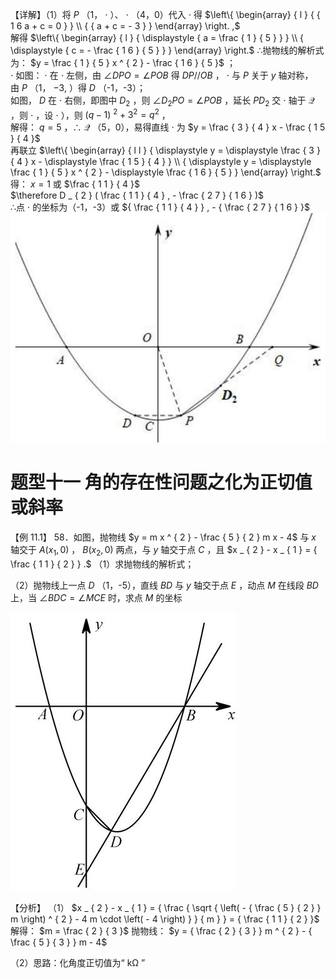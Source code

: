 【详解】（1）将 $P$ （1， $\cdot$ ）、 $\cdot$ （4，0）代入 $\cdot$ 得 $\left\{ \begin{array} { l } { { 1 6 a + c = 0 } } \\ { { a + c = - 3 } } \end{array} \right. ,$   
解得 $\left\{ \begin{array} { l } { \displaystyle { a = \frac { 1 } { 5 } } } \\ { \displaystyle { c = - \frac { 1 6 } { 5 } } } \end{array} \right.$ ∴抛物线的解析式为： $y = \frac { 1 } { 5 } x ^ { 2 } - \frac { 1 6 } { 5 }$ ；  
$\cdot$ 如图： $\cdot$ 在 $\cdot$ 左侧，由 $\angle D P O = \angle P O B$ 得 $D P / / O B$ ， $\cdot$ 与 $P$ 关于 $y$ 轴对称，  
由 $P$ （1， $- 3 ,$ ）得 $D$ （-1，-3）；  
如图， $D$ 在 $\cdot$ 右侧，即图中 $D _ { 2 }$ ，则 $\angle D _ { 2 } P O = \angle P O B$ ，延长 $P D _ { 2 }$ 交 $\cdot$ 轴于 $\mathcal { Q }$ ，则 $\cdot$ ，设 $\cdot$ ），则 $( q - 1 ) \ ^ { 2 } + 3 ^ { 2 } = q ^ { 2 }$ ，  
解得： $q = 5$ ，∴ $\mathcal { Q }$ （5，0），易得直线 $\cdot$ 为 $y = \frac { 3 } { 4 } x - \frac { 1 5 } { 4 }$   
再联立 $\left\{ \begin{array} { l l } { \displaystyle y = \displaystyle \frac { 3 } { 4 } x - \displaystyle \frac { 1 5 } { 4 } } \\ { \displaystyle y = \displaystyle \frac { 1 } { 5 } x ^ { 2 } - \displaystyle \frac { 1 6 } { 5 } } \end{array} \right.$ 得： $x = 1$ 或 $\frac { 1 1 } { 4 }$   
$\therefore D _ { 2 } ( \frac { 1 1 } { 4 } , - \frac { 2 7 } { 1 6 } )$   
∴点 $\cdot$ 的坐标为（-1，-3）或 ${ \frac { 1 1 } { 4 } } , - { \frac { 2 7 } { 1 6 } }$
![](<../../qs_image_DB/专题3-2_一网打尽14类·二次函数的存在性问题（解析版）_/fef2b06c2ad7c8ac4e7b8917a08289fc323d317c66c74cf4bb70756e442501fb.jpg>)
# 题型十一 角的存在性问题之化为正切值或斜率
【例 11.1】 58．如图，抛物线 $y = m x ^ { 2 } - \frac { 5 } { 2 } m x - 4$ 与 $x$ 轴交于 $A { \big ( } x _ { 1 } , 0 { \big ) }$ ， $B \left( x _ { 2 } , 0 \right)$ 两点，与 $y$ 轴交于点 $C$ ，且 $x _ { 2 } - x _ { 1 } = { \frac { 1 1 } { 2 } } .$
（1）求抛物线的解析式；

（2）抛物线上一点 $D$ （1，-5），直线 $B D$ 与 $y$ 轴交于点 $E$ ，动点 $M$ 在线段 $B D$ 上，当 $\angle B D C = \angle M C E$ 时，求点 $M$ 的坐标

![](<../../qs_image_DB/专题3-2_一网打尽14类·二次函数的存在性问题（解析版）_/4ea1665eb0e184ab3a211728f02f5f11504f36f32478555a6c5a419476fa20d2.jpg>)

【分析】
（1） $x _ { 2 } - x _ { 1 } = { \frac { \sqrt { \left( - { \frac { 5 } { 2 } } m \right) ^ { 2 } - 4 m \cdot \left( - 4 \right) } } { m } } = { \frac { 1 1 } { 2 } }$ 解得： $m = \frac { 2 } { 3 }$ 抛物线： $y = { \frac { 2 } { 3 } } m ^ { 2 } - { \frac { 5 } { 3 } } m - 4$

（2）思路：化角度正切值为“ $\mathrm { k \Omega }$ ”  
